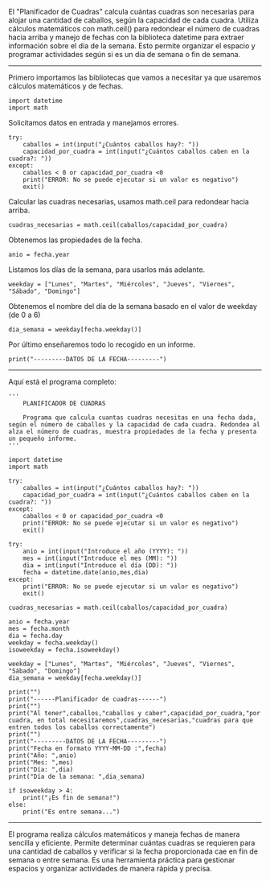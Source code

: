 El "Planificador de Cuadras" calcula cuántas cuadras son necesarias para alojar una cantidad de caballos, según la capacidad de cada cuadra. Utiliza cálculos matemáticos con math.ceil() para redondear el número de cuadras hacia arriba y manejo de fechas con la biblioteca datetime para extraer información sobre el día de la semana. Esto permite organizar el espacio y programar actividades según si es un día de semana o fin de semana.

---

Primero importamos las bibliotecas que vamos a necesitar ya que usaremos cálculos matemáticos y de fechas.

```
import datetime
import math
```

Solicitamos datos en entrada y manejamos errores.

```
try:
    caballos = int(input("¿Cuántos caballos hay?: "))
    capacidad_por_cuadra = int(input("¿Cuántos caballos caben en la cuadra?: "))
except: 
    caballos < 0 or capacidad_por_cuadra <0
    print("ERROR: No se puede ejecutar si un valor es negativo")
    exit()
```

Calcular las cuadras necesarias, usamos math.ceil para redondear hacia arriba.

```
cuadras_necesarias = math.ceil(caballos/capacidad_por_cuadra)
```

Obtenemos las propiedades de la fecha.

```
anio = fecha.year
```

Listamos los días de la semana, para usarlos más adelante.

```
weekday = ["Lunes", "Martes", "Miércoles", "Jueves", "Viernes", "Sábado", "Domingo"]
```

Obtenemos el nombre del día de la semana basado en el valor de weekday (de 0 a 6)

```
dia_semana = weekday[fecha.weekday()]
```

Por último enseñaremos todo lo recogido en un informe.

```
print("---------DATOS DE LA FECHA---------")
```

---

Aquí está el programa completo:

```
'''
    PLANIFICADOR DE CUADRAS
    
    Programa que calcula cuantas cuadras necesitas en una fecha dada, según el número de caballos y la capacidad de cada cuadra. Redondea al alza el número de cuadras, muestra propiedades de la fecha y presenta un pequeño informe.
'''

import datetime
import math

try:
    caballos = int(input("¿Cuántos caballos hay?: "))
    capacidad_por_cuadra = int(input("¿Cuántos caballos caben en la cuadra?: "))
except: 
    caballos < 0 or capacidad_por_cuadra <0
    print("ERROR: No se puede ejecutar si un valor es negativo")
    exit()
    
try:
    anio = int(input("Introduce el año (YYYY): "))
    mes = int(input("Introduce el mes (MM): "))
    dia = int(input("Introduce el día (DD): "))
    fecha = datetime.date(anio,mes,dia)
except:
    print("ERROR: No se puede ejecutar si un valor es negativo")
    exit()

cuadras_necesarias = math.ceil(caballos/capacidad_por_cuadra)

anio = fecha.year
mes = fecha.month
dia = fecha.day
weekday = fecha.weekday()
isoweekday = fecha.isoweekday()

weekday = ["Lunes", "Martes", "Miércoles", "Jueves", "Viernes", "Sábado", "Domingo"]
dia_semana = weekday[fecha.weekday()]

print("")
print("------Planificador de cuadras------")
print("")
print("Al tener",caballos,"caballos y caber",capacidad_por_cuadra,"por cuadra, en total necesitaremos",cuadras_necesarias,"cuadras para que entren todos los caballos correctamente")
print("")
print("---------DATOS DE LA FECHA---------")
print("Fecha en formato YYYY-MM-DD :",fecha)
print("Año: ",anio)
print("Mes: ",mes)
print("Día: ",dia)
print("Día de la semana: ",dia_semana)

if isoweekday > 4:
    print("¡Es fin de semana!")
else:
    print("Es entre semana...")
```

---

El programa realiza cálculos matemáticos y maneja fechas de manera sencilla y eficiente. Permite determinar cuántas cuadras se requieren para una cantidad de caballos y verificar si la fecha proporcionada cae en fin de semana o entre semana. Es una herramienta práctica para gestionar espacios y organizar actividades de manera rápida y precisa.
